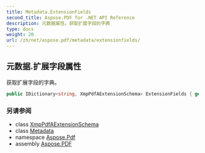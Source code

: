 ```yaml
---
title: Metadata.ExtensionFields
second_title: Aspose.PDF for .NET API Reference
description: 元数据属性。获取扩展字段的字典
type: docs
weight: 20
url: /zh/net/aspose.pdf/metadata/extensionfields/
---
```

## 元数据.扩展字段属性

获取扩展字段的字典。

```csharp
public IDictionary<string, XmpPdfAExtensionSchema> ExtensionFields { get; }
```

### 另请参阅

* class [XmpPdfAExtensionSchema](../../xmppdfaextensionschema/)
* class [Metadata](../)
* namespace [Aspose.Pdf](../../../aspose.pdf/)
* assembly [Aspose.PDF](../../../)